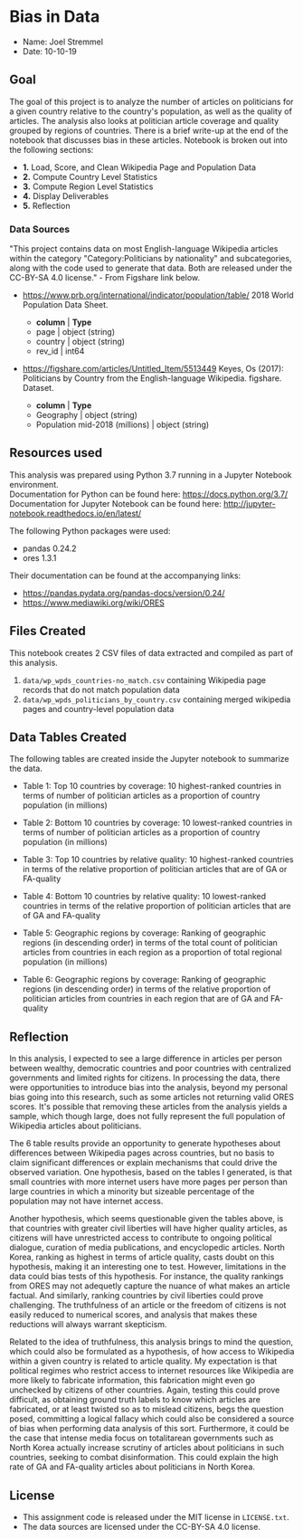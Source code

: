 # Bias in Data

- Name: Joel Stremmel
- Date: 10-10-19

## Goal
The goal of this project is to analyze the number of articles on politicians for a given country relative to the country's population, as well as the quality of articles.  The analysis also looks at politician article coverage and quality grouped by regions of countries.  There is a brief write-up at the end of the notebook that discusses bias in these articles. Notebook is broken out into the following sections:

- **1.** Load, Score, and Clean Wikipedia Page and Population Data
- **2.** Compute Country Level Statistics
- **3.** Compute Region Level Statistics
- **4.** Display Deliverables
- **5.** Reflection

### Data Sources

"This project contains data on most English-language Wikipedia articles within the category "Category:Politicians by nationality" and subcategories, along with the code used to generate that data. Both are released under the CC-BY-SA 4.0 license." - From Figshare link below.

- https://www.prb.org/international/indicator/population/table/ 2018 World Population Data Sheet.

    - **column** | **Type**
    - page | object (string)
    - country | object (string)
    - rev_id | int64

- https://figshare.com/articles/Untitled_Item/5513449 Keyes, Os (2017): Politicians by Country from the English-language Wikipedia. figshare. Dataset. 

    - **column** | **Type**
    - Geography | object (string)
    - Population mid-2018 (millions) | object (string)


## Resources used
This analysis was prepared using Python 3.7 running in a Jupyter Notebook environment.  
Documentation for Python can be found here: https://docs.python.org/3.7/  
Documentation for Jupyter Notebook can be found here: http://jupyter-notebook.readthedocs.io/en/latest/  

The following Python packages were used:
- pandas 0.24.2
- ores 1.3.1

Their documentation can be found at the accompanying links:
- https://pandas.pydata.org/pandas-docs/version/0.24/
- https://www.mediawiki.org/wiki/ORES

## Files Created
This notebook creates 2 CSV files of data extracted and compiled as part of this analysis.

1. `data/wp_wpds_countries-no_match.csv` containing Wikipedia page records that do not match population data
2. `data/wp_wpds_politicians_by_country.csv` containing merged wikipedia pages and country-level population data

## Data Tables Created
The following tables are created inside the Jupyter notebook to summarize the data.

- Table 1: Top 10 countries by coverage: 10 highest-ranked countries in terms of number of politician articles as a proportion of country population (in millions)

- Table 2: Bottom 10 countries by coverage: 10 lowest-ranked countries in terms of number of politician articles as a proportion of country population (in millions)

- Table 3: Top 10 countries by relative quality: 10 highest-ranked countries in terms of the relative proportion of politician articles that are of GA or FA-quality

- Table 4: Bottom 10 countries by relative quality: 10 lowest-ranked countries in terms of the relative proportion of politician articles that are of GA and FA-quality

- Table 5: Geographic regions by coverage: Ranking of geographic regions (in descending order) in terms of the total count of politician articles from countries in each region as a proportion of total regional population (in millions)

- Table 6: Geographic regions by coverage: Ranking of geographic regions (in descending order) in terms of the relative proportion of politician articles from countries in each region that are of GA and FA-quality

## Reflection
In this analysis, I expected to see a large difference in articles per person between wealthy, democratic countries and poor countries with centralized governments and limited rights for citizens.  In processing the data, there were opportunities to introduce bias into the analysis, beyond my personal bias going into this research, such as some articles not returning valid ORES scores.  It's possible that removing these articles from the analysis yields a sample, which though large, does not fully represent the full population of Wikipedia articles about politicians.

The 6 table results provide an opportunity to generate hypotheses about differences between Wikipedia pages across countries, but no basis to claim significant differences or explain mechanisms that could drive the observed variation.  One hypothesis, based on the tables I generated, is that small countries with more internet users have more pages per person than large countries in which a minority but sizeable percentage of the population may not have internet access.  

Another hypothesis, which seems questionable given the tables above, is that countries with greater civil liberties will have higher quality articles, as citizens will have unrestricted access to contribute to ongoing political dialogue, curation of media publications, and encyclopedic articles.  North Korea, ranking as highest in terms of article quality, casts doubt on this hypothesis, making it an interesting one to test.  However, limitations in the data could bias tests of this hypothesis.  For instance, the quality rankings from ORES may not adequetly capture the nuance of what makes an article factual.  And similarly, ranking countries by civil liberties could prove challenging.  The truthfulness of an article or the freedom of citizens is not easily reduced to numerical scores, and analysis that makes these reductions will always warrant skepticism. 

Related to the idea of truthfulness, this analysis brings to mind the question, which could also be formulated as a hypothesis, of how access to Wikipedia within a given country is related to article quality.  My expectation is that political regimes who restrict access to internet resources like Wikipedia are more likely to fabricate information, this fabrication might even go unchecked by citizens of other countries.  Again, testing this could prove difficult, as obtaining ground truth labels to know which articles are fabricated, or at least twisted so as to mislead citizens, begs the question posed, committing a logical fallacy which could also be considered a source of bias when performing data analysis of this sort. Furthermore, it could be the case that intense media focus on totalitarean governments such as North Korea actually increase scrutiny of articles about politicians in such countries, seeking to combat disinformation.  This could explain the high rate of GA and FA-quality articles about politicians in North Korea.

## License

- This assignment code is released under the MIT license in `LICENSE.txt`.
- The data sources are licensed under the CC-BY-SA 4.0 license.
